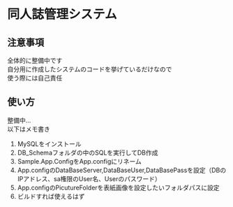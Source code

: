 # 同人誌管理システム

## 注意事項

全体的に整備中です  
自分用に作成したシステムのコードを挙げているだけなので  
使う際には自己責任

## 使い方

整備中…  
以下はメモ書き

1. MySQLをインストール
2. DB_Schemaフォルダの中のSQLを実行してDB作成
3. Sample.App.ConfigをApp.configにリネーム
4. App.configのDataBaseServer,DataBaseUser,DataBasePassを設定（DBのIPアドレス、sa権限のUser名、Userのパスワード）
5. App.configのPicutureFolderを表紙画像を設定したいフォルダパスに設定
6. ビルドすれば使えるはず
